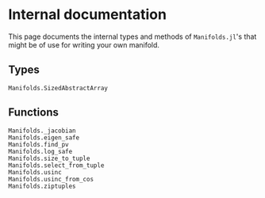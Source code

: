 # Internal documentation

This page documents the internal types and methods of `Manifolds.jl`'s that might be of use for writing your own manifold.

## Types

```@docs
Manifolds.SizedAbstractArray
```

## Functions

```@docs
Manifolds._jacobian
Manifolds.eigen_safe
Manifolds.find_pv
Manifolds.log_safe
Manifolds.size_to_tuple
Manifolds.select_from_tuple
Manifolds.usinc
Manifolds.usinc_from_cos
Manifolds.ziptuples
```
